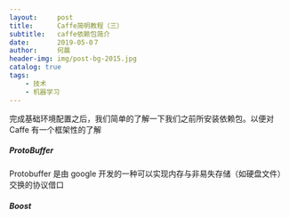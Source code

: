 ```yaml
---
layout:     post
title:      Caffe简明教程（三）
subtitle:   caffe依赖包简介
date:       2019-05-0７
author:     何晨
header-img: img/post-bg-2015.jpg
catalog: true
tags:
    - 技术
    - 机器学习
---
```


完成基础环境配置之后，我们简单的了解一下我们之前所安装依赖包。以便对 Caffe 有一个框架性的了解

##### ProtoBuffer
Protobuffer 是由 google 开发的一种可以实现内存与非易失存储（如硬盘文件）交换的协议借口

##### Boost
